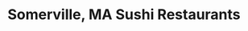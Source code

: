 ---
layout: city
title: Somerville, MA Sushi Restaurants
permalink: /massachusetts/somerville/
stateAbbr: MA
stateName: Massachusetts
cityName: Somerville

---